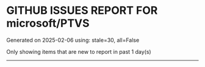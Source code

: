 
# GITHUB ISSUES REPORT FOR microsoft/PTVS


Generated on 2025-02-06 using: stale=30, all=False


Only showing items that are new to report in past 1 day(s)


---




















